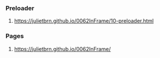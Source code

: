 ### Preloader
1. <https://julietbrn.github.io/0062InFrame/10-preloader.html>

### Pages
1. <https://julietbrn.github.io/0062InFrame/>
<!-- 2. <https://julietbrn.github.io/0062InFrame/02-about-award.html>
3. <https://julietbrn.github.io/0062InFrame/03-jury.html>
5. <https://julietbrn.github.io/0062InFrame/04-article-1.html>
2. <https://julietbrn.github.io/0062InFrame/04-article-2.html>
4. <https://julietbrn.github.io/0062InFrame/05-news.html> -->

<!-- #### Cabinet
1. <https://julietbrn.github.io/0062InFrame/06-auth-profile.html>
1. <https://julietbrn.github.io/0062InFrame/06-auth-success.html>
1. <https://julietbrn.github.io/0062InFrame/06-auth-applies.html>
1. <https://julietbrn.github.io/0062InFrame/06-auth-apply.html>
1. <https://julietbrn.github.io/0062InFrame/06-auth-applies-no-applies.html>

1. <https://julietbrn.github.io/0062InFrame/06-auth-my-apply.html>
1. <https://julietbrn.github.io/0062InFrame/06-auth-my-apply-2.html>
1. <https://julietbrn.github.io/0062InFrame/06-auth-my-apply-3.html>

1. <https://julietbrn.github.io/0062InFrame/00-modal.html>

1. <https://julietbrn.github.io/0062InFrame/07-steps-1.html>
1. <https://julietbrn.github.io/0062InFrame/07-steps-2.html>
1. <https://julietbrn.github.io/0062InFrame/07-steps-3.html>
1. <https://julietbrn.github.io/0062InFrame/07-steps-3-1.html>
1. <https://julietbrn.github.io/0062InFrame/07-steps-4.html>
1. <https://julietbrn.github.io/0062InFrame/07-steps-5.html>


1. <https://julietbrn.github.io/0062InFrame/08-rules.html> -->

